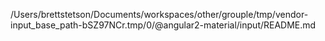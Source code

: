 /Users/brettstetson/Documents/workspaces/other/grouple/tmp/vendor-input_base_path-bSZ97NCr.tmp/0/@angular2-material/input/README.md